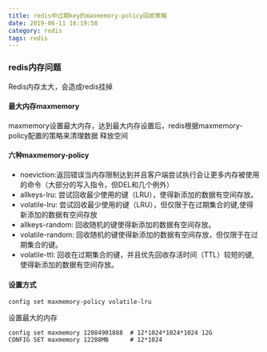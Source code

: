 ```yaml
---
title: redis中过期key的maxmemory-policy回收策略
date: 2019-06-11 16:19:58
category: redis
tags: redis
---
```


### redis内存问题

Redis内存太大，会造成redis挂掉

#### 最大内存maxmemory

maxmemory设置最大内存，达到最大内存设置后，redis根据maxmemory-policy配置的策略来清理数据 释放空间

#### 六种maxmemory-policy

* noeviction:返回错误当内存限制达到并且客户端尝试执行会让更多内存被使用的命令（大部分的写入指令，但DEL和几个例外）
* allkeys-lru: 尝试回收最少使用的键（LRU），使得新添加的数据有空间存放。
* volatile-lru: 尝试回收最少使用的键（LRU），但仅限于在过期集合的键,使得新添加的数据有空间存放
* allkeys-random: 回收随机的键使得新添加的数据有空间存放。
* volatile-random: 回收随机的键使得新添加的数据有空间存放，但仅限于在过期集合的键。
* volatile-ttl: 回收在过期集合的键，并且优先回收存活时间（TTL）较短的键,使得新添加的数据有空间存放。



#### 设置方式

```shell
config set maxmemory-policy volatile-lru 
```
设置最大的内存
```shell
config set maxmemory 12884901888  # 12*1024*1024*1024 12G
CONFIG SET maxmemory 12288MB      # 12*1024
```



